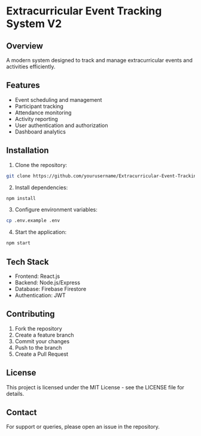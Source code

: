# Extracurricular Event Tracking System V2

## Overview
A modern system designed to track and manage extracurricular events and activities efficiently.

## Features
- Event scheduling and management
- Participant tracking
- Attendance monitoring
- Activity reporting
- User authentication and authorization
- Dashboard analytics

## Installation
1. Clone the repository:
```bash
git clone https://github.com/yourusername/Extracurricular-Event-Tracking-System-V2.git
```

2. Install dependencies:
```bash
npm install
```

3. Configure environment variables:
```bash
cp .env.example .env
```

4. Start the application:
```bash
npm start
```

## Tech Stack
- Frontend: React.js
- Backend: Node.js/Express
- Database: Firebase Firestore
- Authentication: JWT

## Contributing
1. Fork the repository
2. Create a feature branch
3. Commit your changes
4. Push to the branch
5. Create a Pull Request

## License
This project is licensed under the MIT License - see the LICENSE file for details.

## Contact
For support or queries, please open an issue in the repository.